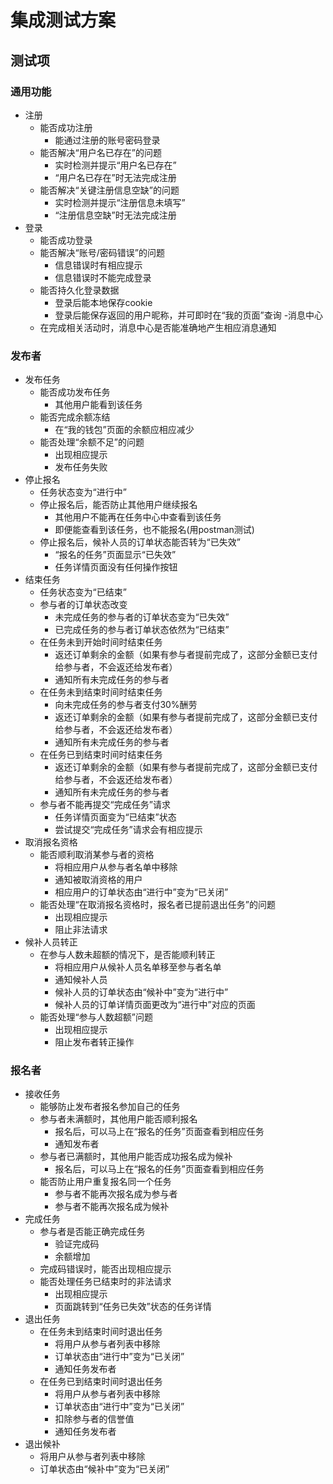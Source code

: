 # 集成测试方案

## 测试项

### 通用功能
- 注册
  - 能否成功注册
      - 能通过注册的账号密码登录
  - 能否解决“用户名已存在”的问题
      - 实时检测并提示“用户名已存在”
      - “用户名已存在”时无法完成注册
  - 能否解决“关键注册信息空缺”的问题
      - 实时检测并提示“注册信息未填写”
      - “注册信息空缺”时无法完成注册
- 登录
  - 能否成功登录
  - 能否解决“账号/密码错误”的问题
    - 信息错误时有相应提示
    - 信息错误时不能完成登录
  - 能否持久化登录数据
    - 登录后能本地保存cookie
    - 登录后能保存返回的用户昵称，并可即时在“我的页面”查询
-消息中心
  - 在完成相关活动时，消息中心是否能准确地产生相应消息通知
    
### 发布者
- 发布任务
  - 能否成功发布任务
    - 其他用户能看到该任务
  - 能否完成余额冻结
    - 在“我的钱包”页面的余额应相应减少
  - 能否处理“余额不足”的问题
    - 出现相应提示
    - 发布任务失败
- 停止报名
  - 任务状态变为“进行中”
  - 停止报名后，能否防止其他用户继续报名
    - 其他用户不能再在任务中心中查看到该任务
    - 即便能查看到该任务，也不能报名(用postman测试)
  - 停止报名后，候补人员的订单状态能否转为“已失效”
    - “报名的任务”页面显示“已失效”
    - 任务详情页面没有任何操作按钮
- 结束任务
  - 任务状态变为“已结束”
  - 参与者的订单状态改变
    - 未完成任务的参与者的订单状态变为“已失效”
    - 已完成任务的参与者订单状态依然为“已结束”
  - 在任务未到开始时间时结束任务
    - 返还订单剩余的金额（如果有参与者提前完成了，这部分金额已支付给参与者，不会返还给发布者）
    - 通知所有未完成任务的参与者
  - 在任务未到结束时间时结束任务
    - 向未完成任务的参与者支付30%酬劳
    - 返还订单剩余的金额（如果有参与者提前完成了，这部分金额已支付给参与者，不会返还给发布者）
    - 通知所有未完成任务的参与者
  - 在任务已到结束时间时结束任务
    - 返还订单剩余的金额（如果有参与者提前完成了，这部分金额已支付给参与者，不会返还给发布者）
    - 通知所有未完成任务的参与者
  - 参与者不能再提交“完成任务”请求
    - 任务详情页面变为“已结束”状态
    - 尝试提交“完成任务”请求会有相应提示
- 取消报名资格
  - 能否顺利取消某参与者的资格
    - 将相应用户从参与者名单中移除
    - 通知被取消资格的用户
    - 相应用户的订单状态由“进行中”变为“已关闭”
  - 能否处理“在取消报名资格时，报名者已提前退出任务”的问题
    - 出现相应提示
    - 阻止非法请求
- 候补人员转正
  - 在参与人数未超额的情况下，是否能顺利转正
    - 将相应用户从候补人员名单移至参与者名单
    - 通知候补人员
    - 候补人员的订单状态由“候补中”变为“进行中”
    - 候补人员的订单详情页面更改为“进行中”对应的页面
  - 能否处理“参与人数超额”问题
    - 出现相应提示
    - 阻止发布者转正操作
### 报名者
- 接收任务
  - 能够防止发布者报名参加自己的任务
  - 参与者未满额时，其他用户能否顺利报名
    - 报名后，可以马上在“报名的任务”页面查看到相应任务
    - 通知发布者
  - 参与者已满额时，其他用户能否成功报名成为候补
    - 报名后，可以马上在“报名的任务”页面查看到相应任务
  - 能否防止用户重复报名同一个任务
    - 参与者不能再次报名成为参与者
    - 参与者不能再次报名成为候补
- 完成任务
  - 参与者是否能正确完成任务
    - 验证完成码
    - 余额增加
  - 完成码错误时，能否出现相应提示
  - 能否处理任务已结束时的非法请求
    - 出现相应提示
    - 页面跳转到“任务已失效”状态的任务详情
- 退出任务
  - 在任务未到结束时间时退出任务
    - 将用户从参与者列表中移除
    - 订单状态由“进行中”变为“已关闭”
    - 通知任务发布者
  - 在任务已到结束时间时退出任务
    - 将用户从参与者列表中移除
    - 订单状态由“进行中”变为“已关闭”
    - 扣除参与者的信誉值
    - 通知任务发布者
- 退出候补
  - 将用户从参与者列表中移除
  - 订单状态由“候补中”变为“已关闭”
